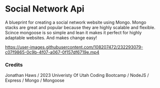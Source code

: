 # Social Network Api

A blueprint for creating a social network website using Mongo. Mongo stacks are great and popular because they are highly scalable and flexible. Scince mongoose is so simple and lean it makes it perfect for highly adaptable websites. And makes change easy!

https://user-images.githubusercontent.com/108207472/232293079-c07f9865-0c9b-4f07-a067-0f157df6719e.mp4

### Credits
Jonathan Haws / 2023 Univeristy Of Utah Coding Bootcamp / NodeJS / Express / Mongo / Mongoose
